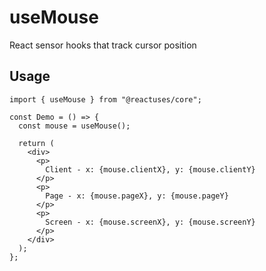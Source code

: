 # useMouse

React sensor hooks that track cursor position

## Usage

```tsx
import { useMouse } from "@reactuses/core";

const Demo = () => {
  const mouse = useMouse();

  return (
    <div>
      <p>
        Client - x: {mouse.clientX}, y: {mouse.clientY}
      </p>
      <p>
        Page - x: {mouse.pageX}, y: {mouse.pageY}
      </p>
      <p>
        Screen - x: {mouse.screenX}, y: {mouse.screenY}
      </p>
    </div>
  );
};
```
